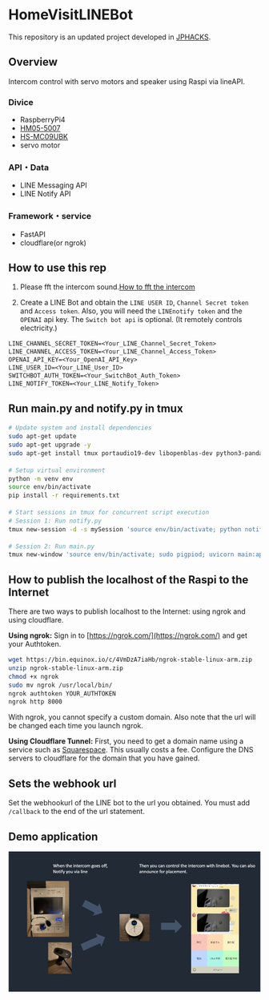 # HomeVisitLINEBot
This repository is an updated project developed in [JPHACKS](https://github.com/jphacks/TK_2302).

## Overview
Intercom control with servo motors and speaker using Raspi via lineAPI.

### Divice
- RaspberryPi4
- [HM05-5007](https://www.amazon.co.jp/gp/product/B09BN9N1P3/ref=ppx_yo_dt_b_search_asin_image?ie=UTF8&psc=1)
- [HS-MC09UBK](https://www.amazon.co.jp/gp/product/B0B4NMT31T/ref=ppx_yo_dt_b_search_asin_title?ie=UTF8&psc=1)
- servo motor

### API・Data
- LINE Messaging API
- LINE Notify API

### Framework・service
- FastAPI
- cloudflare(or ngrok)

## How to use this rep
1. Please fft the intercom sound.[How to fft the intercom](https://github.com/yukiwith5267/Linebot-Unlocker/tree/main/fft)

2. Create a LINE Bot and obtain the `LINE USER ID`, `Channel Secret token` and `Access token`.
Also, you will need the `LINEnotify token` and the `OPENAI` api key.
The `Switch bot api` is optional. (It remotely controls electricity.)

```.env
LINE_CHANNEL_SECRET_TOKEN=<Your_LINE_Channel_Secret_Token>
LINE_CHANNEL_ACCESS_TOKEN=<Your_LINE_Channel_Access_Token>
OPENAI_API_KEY=<Your_OpenAI_API_Key>
LINE_USER_ID=<Your_LINE_User_ID>
SWITCHBOT_AUTH_TOKEN=<Your_SwitchBot_Auth_Token>
LINE_NOTIFY_TOKEN=<Your_LINE_Notify_Token>
```

## Run main.py and notify.py in tmux

```bash
# Update system and install dependencies
sudo apt-get update
sudo apt-get upgrade -y
sudo apt-get install tmux portaudio19-dev libopenblas-dev python3-pandas fswebcam -y

# Setup virtual environment
python -m venv env
source env/bin/activate
pip install -r requirements.txt

# Start sessions in tmux for concurrent script execution
# Session 1: Run notify.py
tmux new-session -d -s mySession 'source env/bin/activate; python notify.py'

# Session 2: Run main.py
tmux new-window 'source env/bin/activate; sudo pigpiod; uvicorn main:app --host 0.0.0.0 --port 8000 --reload'
```

## How to publish the localhost of the Raspi to the Internet
There are two ways to publish localhost to the Internet: using ngrok and using cloudflare.

**Using ngrok:**
Sign in to [https://ngrok.com/](https://ngrok.com/) and get your Authtoken.

```bash
wget https://bin.equinox.io/c/4VmDzA7iaHb/ngrok-stable-linux-arm.zip
unzip ngrok-stable-linux-arm.zip
chmod +x ngrok
sudo mv ngrok /usr/local/bin/
ngrok authtoken YOUR_AUTHTOKEN
ngrok http 8000
```
With ngrok, you cannot specify a custom domain.
Also note that the url will be changed each time you launch ngrok.

**Using Cloudflare Tunnel:**
First, you need to get a domain name using a service such as [Squarespace](https://domains.squarespace.com/). This usually costs a fee.
Configure the DNS servers to cloudflare for the domain that you have gained.

## Sets the webhook url 
Set the webhookurl of the LINE bot to the url you obtained.
You must add `/callback` to the end of the url statement.

## Demo application
![](images/Screenshot29.png)
